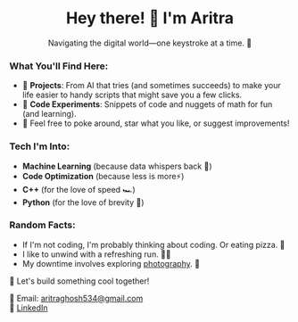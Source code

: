 <h1 align="center">Hey there! 👋 I'm Aritra</h1>

<p align="center">Navigating the digital world—one keystroke at a time. 🚀</p>

### What You'll Find Here:
- 🔭 **Projects**: From AI that tries (and sometimes succeeds) to make your life easier to handy scripts that might save you a few clicks.
- 🧩 **Code Experiments**: Snippets of code and nuggets of math for fun (and learning).
- 📝 Feel free to poke around, star what you like, or suggest improvements!


### Tech I'm Into:
- **Machine Learning** (because data whispers back 🎤)
- **Code Optimization** (because less is more⚡)
- **C++** (for the love of speed 🏎️)
- **Python** (for the love of brevity 🐍)
  
### Random Facts:
- If I'm not coding, I'm probably thinking about coding. Or eating pizza. 🍕 
- I like to unwind with a refreshing run. 🏃‍♀️
- My downtime involves exploring [photography](https://legendary-orchestra-6aa.notion.site/Aritra-s-Photo-Gallery-b8e91c87e56744a487a4420fb1c6f346?pvs=4). 📸

🌟 Let's build something cool together!

📧 Email: aritraghosh534@gmail.com <br>
🔗 [LinkedIn](https://www.linkedin.com/in/ghosh-aritra/)

<!---
arighosh05/arighosh05 is a ✨ special ✨ repository because its `README.md` (this file) appears on your GitHub profile.
You can click the Preview link to take a look at your changes.
--->
